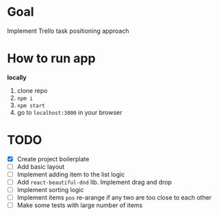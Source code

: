 # Goal

Implement Trello task positioning approach

# How to run app

**locally**

1. clone repo
2. `npm i`
3. `npm start`
4. go to `localhost:3000` in your browser

# TODO

- [x] Create project boilerplate
- [ ] Add basic layout
- [ ] Implement adding item to the list logic
- [ ] Add `react-beautiful-dnd` lib. Implement drag and drop
- [ ] Implement sorting logic
- [ ] Implement items `pos` re-arange if any two are too close to each other
- [ ] Make some tests with large number of items
